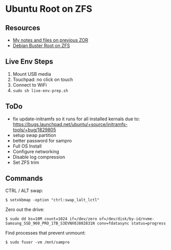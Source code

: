 Ubuntu Root on ZFS
==================

Resources
---------

 - [My notes and files on previous ZOR][gist]
 - [Debian Buster Root on ZFS][debzfs]
 
[gist]: https://gist.github.com/rsyring/849d40f828194d124577e4b49abee373
[debzfs]: https://github.com/zfsonlinux/zfs/wiki/Debian-Buster-Root-on-ZFS


Live Env Steps
--------------

1. Mount USB media
2. Touchpad: no click on touch
3. Connect to WiFi
4. `sudo sh live-env-prep.sh`

ToDo
----

* fix update-initramfs so it runs for all installed kernals due to: https://bugs.launchpad.net/ubuntu/+source/initramfs-tools/+bug/1829805
* setup swap partition
* better password for sampro
* Full OS Install
* Configure networking
* Disable log compression
* Set ZFS trim

Commands
--------

CTRL / ALT swap:

`$ setxkbmap -option "ctrl:swap_lalt_lctl"`


Zero out the drive:

`$ sudo dd bs=10M count=1024 if=/dev/zero of=/dev/disk/by-id/nvme-Samsung_SSD_960_PRO_1TB_S3EVNX0J802831N conv=fdatasync status=progress`


Find processes that prevent unmount:

`$ sudo fuser -vm /mnt/sampro`
